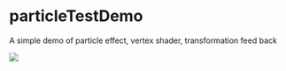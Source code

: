 # particleTestDemo
 A simple demo of particle effect, vertex shader, transformation feed back

  ![](outPut.gif)